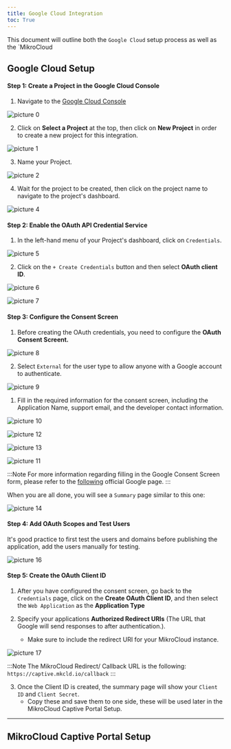 ```yaml
---
title: Google Cloud Integration
toc: True
---
```


This document will outline both the `Google Cloud` setup process as well as the `MikroCloud

## Google Cloud Setup
#### Step 1: Create a Project in the Google Cloud Console
1. Navigate to the [Google Cloud Console]()
<!-- Insert Image -->
![picture 0](https://cdn.mkcld.io/af63520a084b30e7f8b383c35f51e46653f729230b6741c594344a7e5370afa2.png)  


2. Click on **Select a Project** at the top, then click on **New Project** in order to create a new project for this integration.
<!-- Insert Image -->
![picture 1](https://cdn.mkcld.io/786955a3842fc962739789427324a7a51ab92a31d78ed8761ec03e6f192b8443.png)  


3. Name your Project.
<!-- Insert Image -->
![picture 2](https://cdn.mkcld.io/500e8f470c493421f81205c01a58a97253cb14dff4dd3c375ebcb2900d8cda69.png)  

4. Wait for the project to be created, then click on the project name to navigate to the project's dashboard.
<!-- Insert Image -->
![picture 4](https://cdn.mkcld.io/fe214fe4686398af379a3babe9e1af8f5d9f9fcce5ef3e01bd086f566109c267.png)  

#### Step 2: Enable the OAuth API Credential Service
1. In the left-hand menu of your Project's dashboard, click on `Credentials`.
<!-- Insert Image -->
![picture 5](https://cdn.mkcld.io/08b123b83bc9d4ad8e676fc3b6a90a7c3b67370faa2d505a971d54af4a18eea1.png)  

2. Click on the `+ Create Credentials` button and then select **OAuth client ID**.
<!-- Insert Image -->
![picture 6](https://cdn.mkcld.io/a14903d2f724e2e096f1243cb1577e4e55d481fedd2b418410f787a96265a487.png)  

![picture 7](https://cdn.mkcld.io/16fef312864dc8f740fcdbf8baf93fb751bb6c6931453bbe331b35709a2c3552.png)  


#### Step 3: Configure the Consent Screen
1. Before creating the OAuth credentials, you need to configure the **OAuth Consent Screent.**
<!-- Insert Image -->
![picture 8](https://cdn.mkcld.io/75b9037ecb41f6b36101be07a63b02dfe0b6dc6d9e1ce7c95ea0056cca880001.png)  


2. Select `External` for the user type to allow anyone with a Google account to authenticate.
<!-- Insert Image -->
![picture 9](https://cdn.mkcld.io/2acf47e0c077f51cc48e6de1213b97ba66d399efc0def04d5ebb2bfe7d021be9.png)  

1. Fill in the required information for the consent screen, including the Application Name, support email, and the developer contact information.
<!-- Insert Image -->
![picture 10](https://cdn.mkcld.io/d1faa98dbb46a6f46bb6fe3b408c29f696d364864f98cbb7681abdf54dd45603.png)  

![picture 12](https://cdn.mkcld.io/3ab4e6431d032b0ee69948a24a424a506f13d0f818e3a8baefd306857386c9da.png)  

![picture 13](https://cdn.mkcld.io/53cb751f8062be492335957e31ab94958ccbe45315f74e54da8560b42a5ccc3c.png)  

![picture 11](https://cdn.mkcld.io/21fa1d111861eaacbc1d5dd6ab91d1d4ef41ab03d2b9cf76ad4c6ea29636433c.png)  

:::Note
For more information regarding filling in the Google Consent Screen form, please refer to the [following](https://support.google.com/cloud/answer/6158849?hl=en#userconsent&zippy=%2Cuser-consent) official Google page.
:::

When you are all done, you will see a `Summary` page similar to this one:
<!-- Insert Image -->
![picture 14](https://cdn.mkcld.io/b9cb48b8148d83667819014e1ef011e047f27643082c8ef6702c2cb4be8bd0a0.png)  



#### Step 4: Add OAuth Scopes and Test Users
It's good practice to first test the users and domains before publishing the application, add the users manually for testing.
<!-- insert Image -->
![picture 16](https://cdn.mkcld.io/dc8bb92ae112082c799ee04267f3c0988f53c8cb77402f3d9427d31ac7c7dcc6.png)  

#### Step 5: Create the OAuth Client ID
1. After you have configured the consent screen, go back to the `Credentials` page, click on the **Create OAuth Client ID**, and then select the `Web Application` as the **Application Type**

2. Specify your applications **Authorized Redirect URIs** (The URL that Google will send responses to after authentication.).
    * Make sure to include the redirect URI for your MikroCloud instance.
<!-- Insert Image -->
![picture 17](https://cdn.mkcld.io/71e1c51af9352d872ffc2f05d919d66bfaa82c410c01bc7a0640de5ee674eac9.png)  


:::Note
The MikroCloud Redirect/ Callback URL is the following: `https://captive.mkcld.io/callback`
:::

3. Once the Client ID is created, the summary page will show your `Client ID` and `Client Secret`.
    * Copy these and save them to one side, these will be used later in the MikroCloud Captive Portal Setup.

---
## MikroCloud Captive Portal Setup